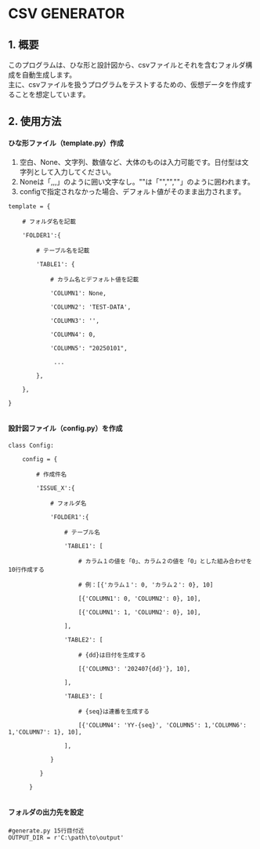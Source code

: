 # CSV GENERATOR
## 1. 概要
   このプログラムは、ひな形と設計図から、csvファイルとそれを含むフォルダ構成を自動生成します。  
   主に、csvファイルを扱うプログラムをテストするための、仮想データを作成することを想定しています。  
## 2. 使用方法
#### ひな形ファイル（template.py）作成
<ol>
   <li>空白、None、文字列、数値など、大体のものは入力可能です。日付型は文字列として入力してください。</li>
   <li>Noneは「,,,」のように囲い文字なし。""は「"","",""」のように囲われます。</li>
   <li>configで指定されなかった場合、デフォルト値がそのまま出力されます。</li>
</ol>
<div class="snippet-clipboard-content notranslate overflow-auto">
<pre class="notranslate"><code>template = {<br>
    # フォルダ名を記載<br>
    'FOLDER1':{<br>
        # テーブル名を記載<br>
        'TABLE1': {<br>
            # カラム名とデフォルト値を記載<br>
            'COLUMN1': None,<br>
            'COLUMN2': 'TEST-DATA',<br>
            'COLUMN3': '',<br>
            'COLUMN4': 0,<br>
            'COLUMN5': "20250101",<br>
             ...<br>
        },<br>
    },<br>
}<br>
</code></pre>

#### 設計図ファイル（config.py）を作成
<div class="snippet-clipboard-content notranslate overflow-auto">
<pre class="notranslate"><code>class Config:<br>
    config = {<br>
        # 作成件名<br>
        'ISSUE_X':{<br>
            # フォルダ名<br>
            'FOLDER1':{<br>
                # テーブル名<br>
                'TABLE1': [<br>
                    # カラム１の値を「0」、カラム２の値を「0」とした組み合わせを10行作成する<br>
                    # 例：[{'カラム１': 0, 'カラム２': 0}, 10]<br>
                    [{'COLUMN1': 0, 'COLUMN2': 0}, 10],<br>
                    [{'COLUMN1': 1, 'COLUMN2': 0}, 10],<br>
                ],<br>
                'TABLE2': [<br>
                    # {dd}は日付を生成する<br>
                    [{'COLUMN3': '202407{dd}'}, 10],<br>
                ],<br>
                'TABLE3': [<br>
                    # {seq}は連番を生成する<br>
                    [{'COLUMN4': 'YY-{seq}', 'COLUMN5': 1,'COLUMN6': 1,'COLUMN7': 1}, 10],<br>
                ],<br>
            }<br>
         }<br>
      }<br>
</code></pre>
               

#### フォルダの出力先を設定
<div class="snippet-clipboard-content notranslate overflow-auto">
<pre class="notranslate"><code>#generate.py 15行目付近
OUTPUT_DIR = r'C:\path\to\output'
</code></pre>
